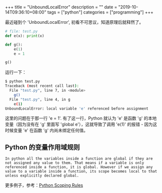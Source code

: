 +++
title = "UnboundLocalError"
description = ""
date = "2019-10-14T09:36:10+08:00"
tags = ["python"]
categories = ["programming"]
+++

最近碰到个 'UnboundLocalError', 初看不可思议，知道原理后就释然了。

```python
# file: test.py
def e(x): print(x)

def g():
    e(1)
    e = 1

g()
```

运行一下：

```sh
$ python test.py
Traceback (most recent call last):
  File "test.py", line 7, in <module>
    g()
  File "test.py", line 4, in g
    e(1)
UnboundLocalError: local variable 'e' referenced before assignment
```

这里的问题在于那一行 'e = 1'. 有了这一行，Python 就认为 'e' 是函数 'g'
的本地变量（因为没有在 'g' 里面写 'global e'），这就导致了调用 'e(1)'
的报错 - 因为这时候变量 'e' 在函数 'g' 内尚未绑定任何值。

## Python 的变量作用域规则

```text
In python all the variables inside a function are global if they are
not assigned any value to them. That means if a variable is only
referenced inside a function, it is global. However if we assign any
value to a variable inside a function, its scope becomes local to that
unless explicitly declared global.
```

更多例子，参考：[Python Scoping Rules](https://stackoverflow.com/questions/291978/short-description-of-the-scoping-rules)
